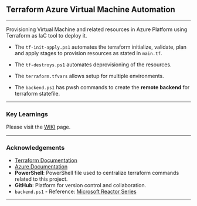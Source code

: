 ## Terraform Azure Virtual Machine Automation

---

Provisioning Virtual Machine and related resources in Azure Platform using Terraform as IaC tool to deploy it.

- The `tf-init-apply.ps1` automates the terraform initialize, validate, plan and apply stages to provision resources as stated in `main.tf`.

- The `tf-destroys.ps1` automates deprovisioning of the resources.

- The `terraform.tfvars` allows setup for multiple environments.

- The `backend.ps1` has pwsh commands to create the **remote backend** for terraform statefile.

---

### Key Learnings

Please visit the [WIKI](https://github.com/RScrafted/terraform-azure-vm-automation/wiki) page.

---

### Acknowledgements
- [Terraform Documentation](https://www.terraform.io/docs/providers/azurerm/)
- [Azure Documentation](https://docs.microsoft.com/en-us/azure/)
- **PowerShell**: PowerShell file used to centralize terraform commands related to this project.
- **GitHub**: Platform for version control and collaboration.
- `backend.ps1` - Reference: [Microsoft Reactor Series](https://developer.microsoft.com/en-us/reactor/series/S-1162/)

---